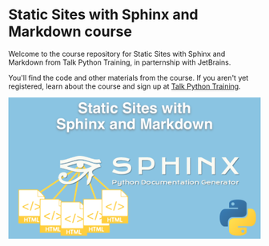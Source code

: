 # Static Sites with Sphinx and Markdown course



Welcome to the course repository for Static Sites with Sphinx and Markdown from Talk Python Training, in parternship with JetBrains.

You'll find the code and other materials from the course. If you aren't yet registered, learn about the course and sign up at [Talk Python Training](https://training.talkpython.fm/courses/static-sites-with-sphinx-and-markdown).

[![](./readme_resources/sphinx-course.png)](https://training.talkpython.fm/courses/static-sites-with-sphinx-and-markdown)

